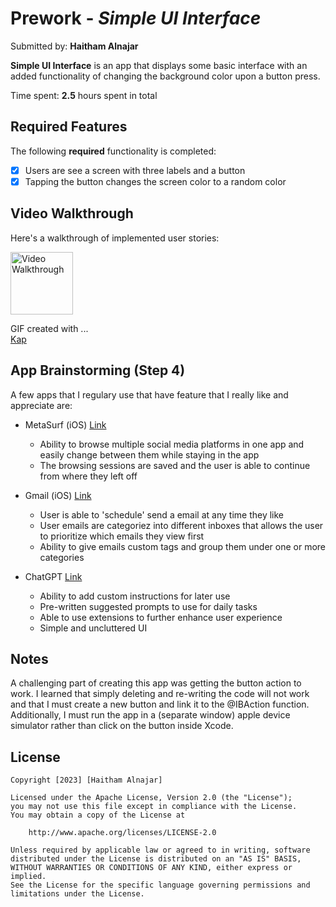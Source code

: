 # Prework - *Simple UI Interface*

Submitted by: **Haitham Alnajar**

**Simple UI Interface** is an app that displays some basic interface with an added functionality of changing the background color upon a button press.

Time spent: **2.5** hours spent in total

## Required Features

The following **required** functionality is completed:

- [x] Users are see a screen with three labels and a button
- [x] Tapping the button changes the screen color to a random color
 
## Video Walkthrough

Here's a walkthrough of implemented user stories:


<img src="https://imgur.com/a/kcdQoMT.gif" title='Video Walkthrough' width='100px' alt='Video Walkthrough' />


GIF created with ...  
[Kap](https://getkap.co/)


## App Brainstorming (Step 4)
A few apps that I regulary use that have feature that I really like and appreciate are:

- MetaSurf (iOS) [Link](https://apps.apple.com/us/app/metasurf-social-browser/id1599589179)
    - Ability to browse multiple social media platforms in one app and easily change between them while staying in the app
    - The browsing sessions are saved and the user is able to continue from where they left off

- Gmail (iOS) [Link](https://apps.apple.com/us/app/gmail-email-by-google/id422689480)
    - User is able to 'schedule' send a email at any time they like
    - User emails are categoriez into different inboxes that allows the user to prioritize which emails they view first
    - Ability to give emails custom tags and group them under one or more categories

- ChatGPT [Link](https://chat.openai.com/)
    - Ability to add custom instructions for later use
    - Pre-written suggested prompts to use for daily tasks
    - Able to use extensions to further enhance user experience
    - Simple and uncluttered UI 


## Notes

A challenging part of creating this app was getting the button action to work. I learned that simply deleting and re-writing the code will not work and that I must create a new button and link it to the @IBAction function. Additionally, I must run the app in a (separate window) apple device simulator rather than click on the button inside Xcode.

## License

    Copyright [2023] [Haitham Alnajar]

    Licensed under the Apache License, Version 2.0 (the "License");
    you may not use this file except in compliance with the License.
    You may obtain a copy of the License at

        http://www.apache.org/licenses/LICENSE-2.0

    Unless required by applicable law or agreed to in writing, software
    distributed under the License is distributed on an "AS IS" BASIS,
    WITHOUT WARRANTIES OR CONDITIONS OF ANY KIND, either express or implied.
    See the License for the specific language governing permissions and
    limitations under the License.
